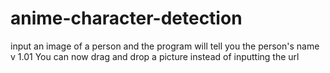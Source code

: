 # anime-character-detection
input an image of a person and the program will tell you the person's name  
v 1.01 You can now drag and drop a picture instead of inputting the url
